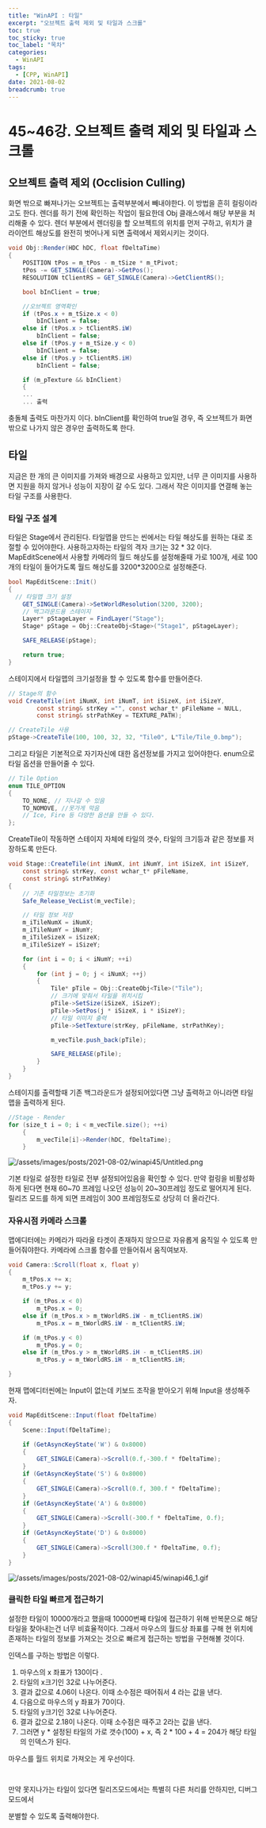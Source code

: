 ```yaml
---
title: "WinAPI : 타일"
excerpt: "오브젝트 출력 제외 및 타일과 스크롤"
toc: true
toc_sticky: true
toc_label: "목차"
categories:
  - WinAPI
tags:
  - [CPP, WinAPI]
date: 2021-08-02
breadcrumb: true
---
```


# 45~46강. 오브젝트 출력 제외 및 타일과 스크롤

## 오브젝트 출력 제외 (Occlision Culling)

화면 밖으로 빠져나가는 오브젝트는 출력부분에서 빼내야한다. 이 방법을 흔히 컬링이라고도 한다. 렌더를 하기 전에 확인하는 작업이 필요한데 Obj 클래스에서 해당 부분을 처리해줄 수 있다.  렌더 부분에서 렌더링을 할 오브젝트의 위치를 먼저 구하고, 위치가 클라이언트 해상도를 완전히 벗어나게 되면 출력에서 제외시키는 것이다.

```csharp
void Obj::Render(HDC hDC, float fDeltaTime)
{
	POSITION tPos = m_tPos - m_tSize * m_tPivot;
	tPos -= GET_SINGLE(Camera)->GetPos();
	RESOLUTION tClientRS = GET_SINGLE(Camera)->GetClientRS();

	bool bInClient = true;

	//오브젝트 영역확인
	if (tPos.x + m_tSize.x < 0)
		bInClient = false;
	else if (tPos.x > tClientRS.iW)
		bInClient = false;
	else if (tPos.y + m_tSize.y < 0)
		bInClient = false;
	else if (tPos.y > tClientRS.iH)
		bInClient = false;

	if (m_pTexture && bInClient)
	{
	...
	... 출력
```

충돌체 출력도 마찬가지 이다. bInClient를 확인하여 true일 경우, 즉 오브젝트가 화면 밖으로 나가지 않은 경우만 출력하도록 한다.

## 타일

지금은 한 개의 큰 이미지를 가져와 배경으로 사용하고 있지만, 너무 큰 이미지를 사용하면 지원을 하지 않거나 성능이 지장이 갈 수도 있다. 그래서 작은 이미지를 연결해 놓는 타일 구조를 사용한다.

### 타일 구조 설계

타일은 Stage에서 관리된다. 타일맵을 만드는 씬에서는 타일 해상도를 원하는 대로 조절할 수 있어야한다. 사용하고자하는 타일의 격자 크기는 32 * 32 이다. MapEditScene에서 사용할 카메라의 월드 해상도를 설정해줄때 가로 100개, 세로 100개의 타일이 들어가도록 월드 해상도를 3200*3200으로 설정해준다.

```csharp
bool MapEditScene::Init()
{
  // 타일맵 크기 설정
	GET_SINGLE(Camera)->SetWorldResolution(3200, 3200);
	// 백그라운드용 스테이지
	Layer* pStageLayer = FindLayer("Stage");
	Stage* pStage = Obj::CreateObj<Stage>("Stage1", pStageLayer);

	SAFE_RELEASE(pStage);

	return true;
}
```

스테이지에서 타일맵의 크기설정을 할 수 있도록 함수를 만들어준다.

```csharp
// Stage의 함수
void CreateTile(int iNumX, int iNumT, int iSizeX, int iSizeY,
		const string& strKey ="", const wchar_t* pFileName = NULL,
		const string& strPathKey = TEXTURE_PATH);

// CreateTile 사용
pStage->CreateTile(100, 100, 32, 32, "Tile0", L"Tile/Tile_0.bmp");
```

그리고 타일은 기본적으로 자기자신에 대한 옵션정보를 가지고 있어야한다. enum으로 타일 옵션을 만들어줄 수 있다.

```csharp
// Tile Option
enum TILE_OPTION
{
	TO_NONE, // 지나갈 수 있음
	TO_NOMOVE, //못가게 막음
	// Ice, Fire 등 다양한 옵션을 만들 수 있다.
};
```

CreateTile이 작동하면 스테이지 자체에 타일의 갯수, 타일의 크기등과 같은 정보를 저장하도록 만든다.

```csharp
void Stage::CreateTile(int iNumX, int iNumY, int iSizeX, int iSizeY,
	const string& strKey, const wchar_t* pFileName, 
	const string& strPathKey)
{
	// 기존 타일정보는 초기화
	Safe_Release_VecList(m_vecTile);

	// 타일 정보 저장
	m_iTileNumX = iNumX;
	m_iTileNumY = iNumY;
	m_iTileSizeX = iSizeX;
	m_iTileSizeY = iSizeY;

	for (int i = 0; i < iNumY; ++i)
	{
		for (int j = 0; j < iNumX; ++j)
		{
			Tile* pTile = Obj::CreateObj<Tile>("Tile");
			// 크기에 맞춰서 타일을 위치시킴
			pTile->SetSize(iSizeX, iSizeY);
			pTile->SetPos(j * iSizeX, i * iSizeY);
			// 타일 이미지 출력
			pTile->SetTexture(strKey, pFileName, strPathKey);

			m_vecTile.push_back(pTile);

			SAFE_RELEASE(pTile);
		}
	}
}
```

스테이지를 출력할때 기존 백그라운드가 설정되어있다면 그냥 출력하고 아니라면 타일맵을 출력하게 된다.

```csharp
//Stage - Render
for (size_t i = 0; i < m_vecTile.size(); ++i)
	{
		m_vecTile[i]->Render(hDC, fDeltaTime);
	}
```

![/assets/images/posts/2021-08-02/winapi45/Untitled.png](/assets/images/posts/2021-08-02/winapi45/Untitled.png)

기본 타일로 설정한 타일로 전부 설정되어있음을 확인할 수 있다. 만약 컬링을 비활성화하게 된다면 현재 60~70 프레임 나오던 성능이 20~30프레임 정도로 떨어지게 된다. 릴리즈 모드를 하게 되면 프레임이 300 프레임정도로 상당히 더 올라간다. 

### 자유시점 카메라 스크롤

맵에디터에는 카메라가 따라올 타겟이 존재하지 않으므로 자유롭게 움직일 수 있도록 만들어줘야한다. 카메라에 스크롤 함수를 만들어줘서 움직여보자. 

```csharp
void Camera::Scroll(float x, float y)
{
    m_tPos.x += x;
    m_tPos.y += y;

    if (m_tPos.x < 0)
        m_tPos.x = 0;
    else if (m_tPos.x > m_tWorldRS.iW - m_tClientRS.iW)
        m_tPos.x = m_tWorldRS.iW - m_tClientRS.iW;

    if (m_tPos.y < 0)
        m_tPos.y = 0;
    else if (m_tPos.y > m_tWorldRS.iH - m_tClientRS.iH)
        m_tPos.y = m_tWorldRS.iH - m_tClientRS.iH;

}
```

현재 맵에디터씬에는 Input이 없는데 키보드 조작을 받아오기 위해  Input을 생성해주자.

```csharp
void MapEditScene::Input(float fDeltaTime)
{
	Scene::Input(fDeltaTime);

	if (GetAsyncKeyState('W') & 0x8000)
	{
		GET_SINGLE(Camera)->Scroll(0.f,-300.f * fDeltaTime);
	}
	if (GetAsyncKeyState('S') & 0x8000)
	{
		GET_SINGLE(Camera)->Scroll(0.f, 300.f * fDeltaTime);
	}
	if (GetAsyncKeyState('A') & 0x8000)
	{
		GET_SINGLE(Camera)->Scroll(-300.f * fDeltaTime, 0.f);
	}
	if (GetAsyncKeyState('D') & 0x8000)
	{
		GET_SINGLE(Camera)->Scroll(300.f * fDeltaTime, 0.f);
	}
}
```
![/assets/images/posts/2021-08-02/winapi45/winapi46_1.gif](/assets/images/posts/2021-08-02/winapi45/winapi46_1.gif)

### 클릭한 타일 빠르게 접근하기

설정한 타일이 10000개라고 했을때 10000번째 타일에 접근하기 위해 반복문으로 해당 타일을 찾아내는건 너무 비효율적이다. 그래서 마우스의 월드상 좌표를 구해 현 위치에 존재하는 타일의 정보를 가져오는 것으로 빠르게 접근하는 방법을 구현해볼 것이다.

인덱스를 구하는 방법은 이렇다.

1. 마우스의 x 좌표가 130이다 .
2. 타일의 x크기인 32로 나누어준다.
3. 결과 값으로 4.06이 나온다. 이때 소수점은 때어줘서 4 라는 값을 낸다.
4. 다음으로 마우스의 y 좌표가 70이다.
5. 타일의 y크기인 32로 나누어준다.
6. 결과 값으로 2.18이 나온다. 이때 소수점은 때주고 2라는 값을 낸다.
7. 그러면 y * 설정된 타일의 가로 갯수(100)  + x, 즉 2 * 100 + 4 = 204가 해당 타일의 인덱스가 된다.

마우스를 월드 위치로 가져오는 게 우선이다.

```csharp

```

```csharp

```

만약 못지나가는 타일이 있다면 릴리즈모드에서는 특별히 다른 처리를 안하지만, 디버그 모드에서 

분별할 수 있도록 출력해야한다.